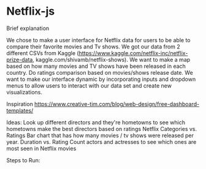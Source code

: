 # Netflix-js

Brief explanation

We chose to make a user interface for Netflix data for users to be able to compare their favorite movies and Tv shows. We got our data from 2 different CSVs from Kaggle (https://www.kaggle.com/netflix-inc/netflix-prize-data, kaggle.com/shivamb/netflix-shows). We want to make a map based on how many movies and TV shows have been released in each country. Do ratings comparison based on movies/shows release date. We want to make our interface dynamic by incorporating inputs and dropdown menus to allow users to interact with our data set and create new visualizations. 

Inspiration
https://www.creative-tim.com/blog/web-design/free-dashboard-templates/

Ideas:
Look up different directors and they're hometowns to see which hometowns make the best directors based on ratings
Netflix Categories vs. Ratings
Bar chart that has how many movies / tv shows were released per year.
Duration vs. Rating
Count actors and actresses to see which ones are most seen in Netflix movies

Steps to Run:


